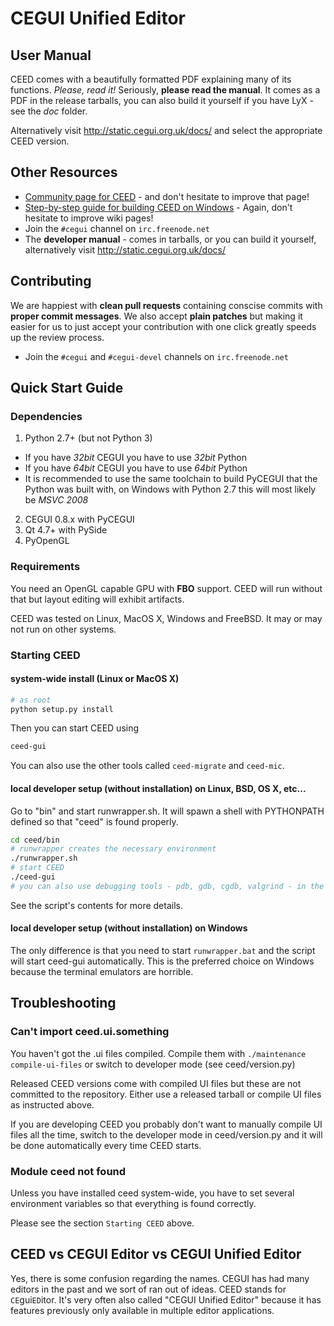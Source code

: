 # CEGUI Unified Editor

## User Manual
CEED comes with a beautifully formatted PDF explaining many of its functions. *Please, read it!* Seriously, **please read the manual**. It comes as a PDF in the release tarballs, you can also build it yourself if you have LyX - see the *doc* folder.

Alternatively visit http://static.cegui.org.uk/docs/ and select the appropriate CEED version.

## Other Resources
- [Community page for CEED](http://www.cegui.org.uk/wiki/index.php/CEED) - and don't hesitate to improve that page!
- [Step-by-step guide for building CEED on Windows](http://cegui.org.uk/wiki/Building_CEED_for_Windows) - Again, don't hesitate to improve wiki pages!
- Join the `#cegui` channel on `irc.freenode.net`
- The **developer manual** - comes in tarballs, or you can build it yourself, alternatively visit http://static.cegui.org.uk/docs/

## Contributing

We are happiest with **clean pull requests** containing conscise commits with **proper commit messages**. We also accept **plain patches** but making it easier for us to just accept your contribution with one click greatly speeds up the review process.

- Join the `#cegui` and `#cegui-devel` channels on `irc.freenode.net`

## Quick Start Guide

### Dependencies
1. Python 2.7+ (but not Python 3)
 - If you have *32bit* CEGUI you have to use *32bit* Python
 - If you have *64bit* CEGUI you have to use *64bit* Python
 - It is recommended to use the same toolchain to build PyCEGUI that the Python was built with, on Windows with Python 2.7 this will most likely be *MSVC 2008*
2. CEGUI 0.8.x with PyCEGUI
3. Qt 4.7+ with PySide
4. PyOpenGL

### Requirements
You need an OpenGL capable GPU with **FBO** support. CEED will run without that but layout editing will exhibit artifacts.

CEED was tested on Linux, MacOS X, Windows and FreeBSD. It may or may not run on other systems.

### Starting CEED

#### system-wide install (Linux or MacOS X)
```bash
# as root
python setup.py install
```

Then you can start CEED using
```bash
ceed-gui
```

You can also use the other tools called `ceed-migrate` and `ceed-mic`.

#### local developer setup (without installation) on Linux, BSD, OS X, etc...

Go to "bin" and start runwrapper.sh. It will spawn a shell with PYTHONPATH defined so that "ceed" is found properly.

```bash
cd ceed/bin
# runwrapper creates the necessary environment
./runwrapper.sh
# start CEED
./ceed-gui
# you can also use debugging tools - pdb, gdb, cgdb, valgrind - in the environment
```

See the script's contents for more details.

#### local developer setup (without installation) on Windows

The only difference is that you need to start `runwrapper.bat` and the script will start ceed-gui automatically. This is the preferred choice on Windows because the terminal emulators are horrible.

## Troubleshooting

### Can't import ceed.ui.something

You haven't got the .ui files compiled. Compile them with `./maintenance compile-ui-files` or switch to developer mode (see ceed/version.py)

Released CEED versions come with compiled UI files but these are not committed to the repository. Either use a released tarball or compile UI files as instructed above.

If you are developing CEED you probably don't want to manually compile UI files all the time, switch to the developer mode in ceed/version.py and it will be done automatically every time CEED starts.

### Module ceed not found
Unless you have installed ceed system-wide, you have to set several environment variables so that everything is found correctly.

Please see the section `Starting CEED` above.


## CEED vs CEGUI Editor vs CEGUI Unified Editor

Yes, there is some confusion regarding the names. CEGUI has had many editors in the past and we sort of ran out of ideas. CEED stands for `CE`gui`ED`itor. It's very often also called "CEGUI Unified Editor" because it has features previously only available in multiple editor applications.
